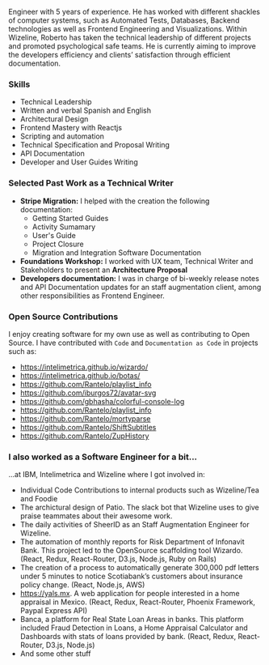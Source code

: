 Engineer with 5 years of experience. He has worked with different shackles of computer systems, such as Automated Tests, Databases, Backend technologies as well as Frontend Engineering and Visualizations.
Within Wizeline, Roberto has taken the technical leadership of different projects and promoted psychological safe teams. 
He is currently aiming to improve the developers efficiency and clients’ satisfaction through efficient documentation.

### Skills

- Technical Leadership
- Written and verbal Spanish and English
- Architectural Design
- Frontend Mastery with Reactjs
- Scripting and automation
- Technical Specification and Proposal Writing
- API Documentation
- Developer and User Guides Writing

### Selected Past Work as a Technical Writer
- **Stripe Migration:** I helped with the creation the following documentation:
    - Getting Started Guides
    - Activity Sumamary
    - User's Guide
    - Project Closure
    - Migration and Integration Software Documentation
- **Foundations Workshop:** I worked with UX team, Technical Writer and Stakeholders to present an **Architecture Proposal**
- **Developers documentation:** I was in charge of bi-weekly release notes and API Documentation updates for an staff augmentation client, among other responsibilities as Frontend Engineer.

### Open Source Contributions
I enjoy creating software for my own use as well as contributing to Open Source. I have contributed with `Code` and `Documentation as Code` in projects such as:
<ul>
<li><a target="_blank" href="https://intelimetrica.github.io/wizardo/">https://intelimetrica.github.io/wizardo/</a></li>
<li><a target="_blank" href="https://intelimetrica.github.io/botas/">https://intelimetrica.github.io/botas/</a></li>
<li><a target="_blank" href="https://github.com/Rantelo/playlist_info">https://github.com/Rantelo/playlist_info</a></li>
<li><a target="_blank" href="https://github.com/iburgos72/avatar-svg">https://github.com/iburgos72/avatar-svg</a></li>
<li><a target="_blank" href="https://github.com/gbhasha/colorful-console-log">https://github.com/gbhasha/colorful-console-log</a></li>
<li><a target="_blank" href="https://github.com/Rantelo/playlist_info">https://github.com/Rantelo/playlist_info</a></li>
<li><a target="_blank" href="https://github.com/Rantelo/mortyparse">https://github.com/Rantelo/mortyparse</a></li>
<li><a target="_blank" href="https://github.com/Rantelo/ShiftSubtitles">https://github.com/Rantelo/ShiftSubtitles</a></li>
<li><a target="_blank" href="https://github.com/Rantelo/ZupHistory">https://github.com/Rantelo/ZupHistory</a></li>
</ul>

### I also worked as a Software Engineer for a bit...
...at IBM, Intelimetrica and Wizeline where I got involved in:

- Individual Code Contributions to internal products such as Wizeline/Tea and Foodie
- The archictural design of Patio. The slack bot that Wizeline uses to give praise teammates about their awesome work.
- The daily activities of SheerID as an Staff Augmentation Engineer for Wizeline.
- The automation of monthly reports for Risk Department of Infonavit Bank. This project led to the OpenSource scaffolding tool Wizardo. (React, Redux, React-Router, D3.js, Node.js, Ruby on Rails)
- The creation of a process to automatically generate 300,000 pdf letters under 5 minutes to notice Scotiabank’s customers about insurance policy change. (React, Node.js, AWS)
- https://yals.mx. A web application for people interested in a home appraisal in Mexico. (React, Redux, React-Router, Phoenix Framework, Paypal Express API)
- Banca, a platform for Real State Loan Areas in banks. This platform included Fraud Detection in Loans, a Home Appraisal Calculator and Dashboards with stats of loans provided by bank. (React, Redux, React-Router, D3.js, Node.js)
- And some other stuff

